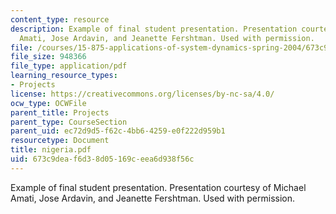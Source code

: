 ```yaml
---
content_type: resource
description: Example of final student presentation. Presentation courtesy of Michael
  Amati, Jose Ardavin, and Jeanette Fershtman. Used with permission.
file: /courses/15-875-applications-of-system-dynamics-spring-2004/673c9deaf6d38d05169ceea6d938f56c_nigeria.pdf
file_size: 948366
file_type: application/pdf
learning_resource_types:
- Projects
license: https://creativecommons.org/licenses/by-nc-sa/4.0/
ocw_type: OCWFile
parent_title: Projects
parent_type: CourseSection
parent_uid: ec72d9d5-f62c-4bb6-4259-e0f222d959b1
resourcetype: Document
title: nigeria.pdf
uid: 673c9dea-f6d3-8d05-169c-eea6d938f56c
---
```

Example of final student presentation. Presentation courtesy of Michael Amati, Jose Ardavin, and Jeanette Fershtman. Used with permission.